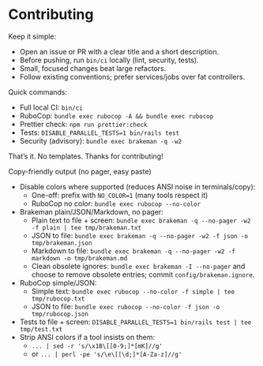 # Contributing

Keep it simple:

- Open an issue or PR with a clear title and a short description.
- Before pushing, run `bin/ci` locally (lint, security, tests).
- Small, focused changes beat large refactors.
- Follow existing conventions; prefer services/jobs over fat controllers.

Quick commands:

- Full local CI: `bin/ci`
- RuboCop: `bundle exec rubocop -A && bundle exec rubocop`
- Prettier check: `npm run prettier:check`
- Tests: `DISABLE_PARALLEL_TESTS=1 bin/rails test`
- Security (advisory): `bundle exec brakeman -q -w2`

That’s it. No templates. Thanks for contributing!

Copy-friendly output (no pager, easy paste)

- Disable colors where supported (reduces ANSI noise in terminals/copy):
  - One-off: prefix with `NO_COLOR=1` (many tools respect it)
  - RuboCop no color: `bundle exec rubocop --no-color`
- Brakeman plain/JSON/Markdown, no pager:
  - Plain text to file + screen:
    `bundle exec brakeman -q --no-pager -w2 -f plain | tee tmp/brakeman.txt`
  - JSON to file: `bundle exec brakeman -q --no-pager -w2 -f json -o tmp/brakeman.json`
  - Markdown to file: `bundle exec brakeman -q --no-pager -w2 -f markdown -o tmp/brakeman.md`
  - Clean obsolete ignores: `bundle exec brakeman -I --no-pager` and choose to remove obsolete
    entries; commit `config/brakeman.ignore`.
- RuboCop simple/JSON:
  - Simple text: `bundle exec rubocop --no-color -f simple | tee tmp/rubocop.txt`
  - JSON to file: `bundle exec rubocop --no-color -f json -o tmp/rubocop.json`
- Tests to file + screen: `DISABLE_PARALLEL_TESTS=1 bin/rails test | tee tmp/test.txt`
- Strip ANSI colors if a tool insists on them:
  - `... | sed -r 's/\x1B\[[0-9;]*[mK]//g'`
  - or `... | perl -pe 's/\e\[[\d;]*[A-Za-z]//g'`
